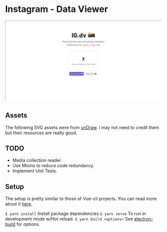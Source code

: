 # Instagram - Data Viewer

<img src="IGdv.png" alt="Banner image"/>

## Assets

The following SVG assets were from [unDraw](https://undraw.co/).
I may not need to credit them but their resources are really good.

## TODO

- Media collection reader.
- Use Mixins to reduce code redundancy.
- Implement Unit Tests.

## Setup
The setup is pretty similar to those of Vue-cli projects.
You can read more about it [here](https://cli.vuejs.org/).

`$ yarn install` Install package dependencies
`$ yarn serve` To run in development mode w/Hot reload.
`$ yarn build <options>` See [electron-build](https://www.electron.build/) for options.